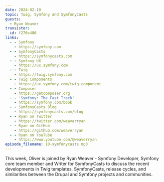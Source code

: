 ```yaml
---
date: 2024-02-10
topic: Twig, Symfony and SymfonyCasts
guests:
  - Ryan Weaver
transistor:
  id: f276e486
links:
  - - Symfony
    - https://symfony.com
  - - SymfonyCasts
    - https://symfonycasts.com
  - - Symfony UX
    - https://ux.symfony.com
  - - Twig
    - https://twig.symfony.com
  - - Twig Components
    - https://ux.symfony.com/twig-component
  - - Composer
    - https://getcomposer.org
  - - 'Symfony: The Fast Track'
    - https://symfony.com/book
  - - SymfonyCasts Blog
    - https://symfonycasts.com/blog
  - - Ryan on Twitter
    - https://twitter.com/weaverryan
  - - Ryan on GitHub
    - https://github.com/weaverryan
  - - Ryan on YouTube
    - https://www.youtube.com/@weaverryan
episode_filename: 10-symfonycasts.mp3
---
```


This week, Oliver is joined by Ryan Weaver - Symfony Developer, Symfony core team member and Writer for SymfonyCasts to discuss the recent developments in Twig templates, SymfonyCasts, release cycles, and similarities between the Drupal and Symfony projects and communities.
